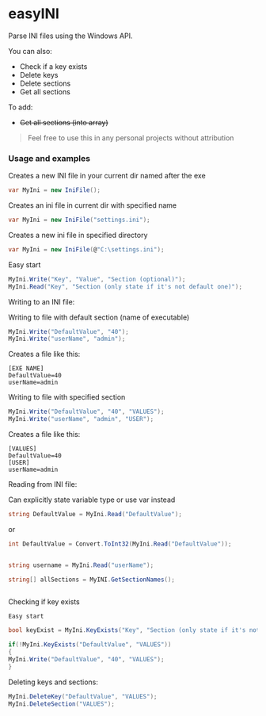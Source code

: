 # easyINI


Parse INI files using the Windows API.

You can also:
  - Check if a key exists
  - Delete keys
  - Delete sections
  - Get all sections
  
To add:
  - ~~Get all sections (into array)~~

> Feel free to use this in
> any personal projects
> without attribution


### Usage and examples

Creates a new INI file in your current dir named after the exe
```csharp
var MyIni = new IniFile();
```
Creates an ini file in current dir with specified name
```csharp
var MyIni = new IniFile("settings.ini");
```

Creates a new ini file in specified directory
```csharp
var MyIni = new IniFile(@"C:\settings.ini");
```

Easy start
```csharp 
MyIni.Write("Key", "Value", "Section (optional)");
MyIni.Read("Key", "Section (only state if it's not default one)");
```
    
Writing to an INI file:
    
Writing to file with default section (name of executable)
```csharp
MyIni.Write("DefaultValue", "40");
MyIni.Write("userName", "admin");
```

Creates a file like this:

	[EXE NAME]
	DefaultValue=40
	userName=admin

Writing to file with specified section
```csharp
MyIni.Write("DefaultValue", "40", "VALUES");
MyIni.Write("userName", "admin", "USER");
```

Creates a file like this:

	[VALUES]
	DefaultValue=40
	[USER]
	userName=admin
    
Reading from INI file:
    
Can explicitly state variable type or use var instead
```csharp
string DefaultValue = MyIni.Read("DefaultValue");
```
or
```csharp
int DefaultValue = Convert.ToInt32(MyIni.Read("DefaultValue"));


string username = MyIni.Read("userName");

string[] allSections = MyINI.GetSectionNames();
    
```
Checking if key exists
    
    Easy start
    
```csharp
bool keyExist = MyIni.KeyExists("Key", "Section (only state if it's not default one)");

if(!MyIni.KeyExists("DefaultValue", "VALUES"))
{
MyIni.Write("DefaultValue", "40", "VALUES");
}
```

Deleting keys and sections:

```csharp
MyIni.DeleteKey("DefaultValue", "VALUES");
MyIni.DeleteSection("VALUES");
```
